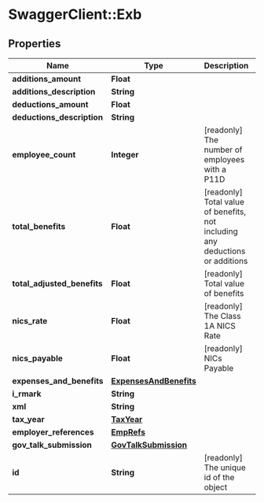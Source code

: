 # SwaggerClient::Exb

## Properties
Name | Type | Description | Notes
------------ | ------------- | ------------- | -------------
**additions_amount** | **Float** |  | [optional] 
**additions_description** | **String** |  | [optional] 
**deductions_amount** | **Float** |  | [optional] 
**deductions_description** | **String** |  | [optional] 
**employee_count** | **Integer** | [readonly] The number of employees with a P11D | [optional] 
**total_benefits** | **Float** | [readonly] Total value of benefits, not including any deductions or additions | [optional] 
**total_adjusted_benefits** | **Float** | [readonly] Total value of benefits | [optional] 
**nics_rate** | **Float** | [readonly] The Class 1A NICS Rate | [optional] 
**nics_payable** | **Float** | [readonly] NICs Payable | [optional] 
**expenses_and_benefits** | [**ExpensesAndBenefits**](ExpensesAndBenefits.md) |  | [optional] 
**i_rmark** | **String** |  | [optional] 
**xml** | **String** |  | [optional] 
**tax_year** | [**TaxYear**](TaxYear.md) |  | [optional] 
**employer_references** | [**EmpRefs**](EmpRefs.md) |  | [optional] 
**gov_talk_submission** | [**GovTalkSubmission**](GovTalkSubmission.md) |  | [optional] 
**id** | **String** | [readonly] The unique id of the object | [optional] 

